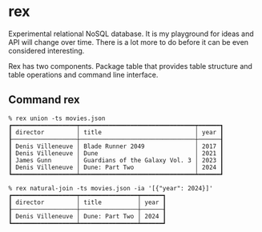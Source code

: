 # rex

Experimental relational NoSQL database. It is my playground for ideas and API will change over time. There is a lot more to do before it can be even considered interesting.

Rex has two components. Package table that provides table structure and table operations and command line interface.

## Command rex

``` shell
% rex union -ts movies.json
┏━━━━━━━━━━━━━━━━━━┯━━━━━━━━━━━━━━━━━━━━━━━━━━━━━━━━┯━━━━━━┓
┃ director         │ title                          │ year ┃
┠──────────────────┼────────────────────────────────┼──────┨
┃ Denis Villeneuve │ Blade Runner 2049              │ 2017 ┃
┃ Denis Villeneuve │ Dune                           │ 2021 ┃
┃ James Gunn       │ Guardians of the Galaxy Vol. 3 │ 2023 ┃
┃ Denis Villeneuve │ Dune: Part Two                 │ 2024 ┃
┗━━━━━━━━━━━━━━━━━━┷━━━━━━━━━━━━━━━━━━━━━━━━━━━━━━━━┷━━━━━━┛

% rex natural-join -ts movies.json -ia '[{"year": 2024}]'
┏━━━━━━━━━━━━━━━━━━┯━━━━━━━━━━━━━━━━┯━━━━━━┓
┃ director         │ title          │ year ┃
┠──────────────────┼────────────────┼──────┨
┃ Denis Villeneuve │ Dune: Part Two │ 2024 ┃
┗━━━━━━━━━━━━━━━━━━┷━━━━━━━━━━━━━━━━┷━━━━━━┛
```
